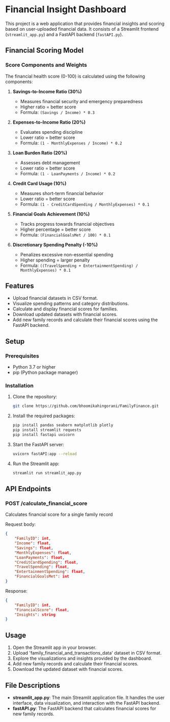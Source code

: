 # Financial Insight Dashboard

This project is a web application that provides financial insights and scoring based on user-uploaded financial data. It consists of a Streamlit frontend (`streamlit_app.py`) and a FastAPI backend (`fastAPI.py`).

## Financial Scoring Model

### Score Components and Weights

The financial health score (0-100) is calculated using the following components:

1. **Savings-to-Income Ratio (30%)**
   - Measures financial security and emergency preparedness
   - Higher ratio = better score
   - Formula: `(Savings / Income) * 0.3`

2. **Expenses-to-Income Ratio (20%)**
   - Evaluates spending discipline
   - Lower ratio = better score
   - Formula: `(1 - MonthlyExpenses / Income) * 0.2`

3. **Loan Burden Ratio (20%)**
   - Assesses debt management
   - Lower ratio = better score
   - Formula: `(1 - LoanPayments / Income) * 0.2`

4. **Credit Card Usage (10%)**
   - Measures short-term financial behavior
   - Lower ratio = better score
   - Formula: `(1 - CreditCardSpending / MonthlyExpenses) * 0.1`

5. **Financial Goals Achievement (10%)**
   - Tracks progress towards financial objectives
   - Higher percentage = better score
   - Formula: `(FinancialGoalsMet / 100) * 0.1`

6. **Discretionary Spending Penalty (-10%)**
   - Penalizes excessive non-essential spending
   - Higher spending = larger penalty
   - Formula: `((TravelSpending + EntertainmentSpending) / MonthlyExpenses) * 0.1`

## Features

- Upload financial datasets in CSV format.
- Visualize spending patterns and category distributions.
- Calculate and display financial scores for families.
- Download updated datasets with financial scores.
- Add new family records and calculate their financial scores using the FastAPI backend.

## Setup

### Prerequisites

- Python 3.7 or higher
- pip (Python package manager)

### Installation

1. Clone the repository:

   ```bash
   git clone https://github.com/bhoomikahingorani/FamilyFinance.git
   ```

2. Install the required packages:

   ```bash
   pip install pandas seaborn matplotlib plotly
   pip install streamlit requests
   pip install fastapi uvicorn

   ```

3. Start the FastAPI server:

   ```bash
   uvicorn fastAPI:app --reload
   ```

4. Run the Streamlit app:

   ```bash
   streamlit run streamlit_app.py
   ```
## API Endpoints

### POST /calculate_financial_score
Calculates financial score for a single family record

Request body:
```json
{
    "FamilyID": int,
    "Income": float,
    "Savings": float,
    "MonthlyExpenses": float,
    "LoanPayments": float,
    "CreditCardSpending": float,
    "TravelSpending": float,
    "EntertainmentSpending": float,
    "FinancialGoalsMet": int
}
```

Response:
```json
{
    "FamilyID": int,
    "FinancialScore": float,
    "Insights": string
}
```

## Usage

1. Open the Streamlit app in your browser.
2. Upload 'family_financial_and_transactions_data' dataset in CSV format.
3. Explore the visualizations and insights provided by the dashboard.
4. Add new family records and calculate their financial scores.
5. Download the updated dataset with financial scores.

## File Descriptions

- **streamlit_app.py**: The main Streamlit application file. It handles the user interface, data visualization, and interaction with the FastAPI backend.
- **fastAPI.py**: The FastAPI backend that calculates financial scores for new family records.
	
